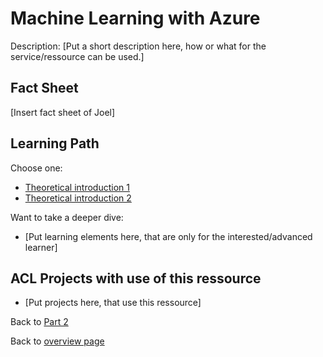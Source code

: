 # Machine Learning with Azure

Description:
[Put a short description here, how or what for the service/ressource can be used.]

## Fact Sheet

[Insert fact sheet of Joel]

## Learning Path

Choose one:

* [Theoretical introduction 1](https://docs.microsoft.com/en-us/learn/modules/prepare-to-develop-ai-solutions-azure/)
* [Theoretical introduction 2](https://docs.microsoft.com/en-us/learn/modules/azure-artificial-intelligence/)

Want to take a deeper dive:

* [Put learning elements here, that are only for the interested/advanced learner]

## ACL Projects with use of this ressource

* [Put projects here, that use this ressource]

Back to [Part 2](../main.md)

Back to [overview page](../../main.md)
